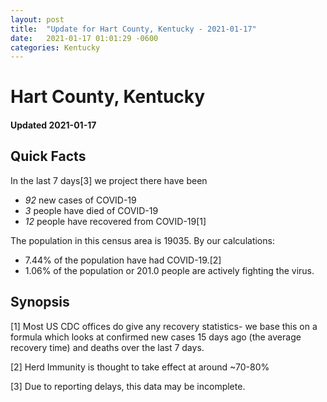 ```yaml
---
layout: post
title:  "Update for Hart County, Kentucky - 2021-01-17"
date:   2021-01-17 01:01:29 -0600
categories: Kentucky
---
```


# Hart County, Kentucky
#### Updated 2021-01-17

## Quick Facts

In the last 7 days[3] we project there have been
- *92* new cases of COVID-19
- *3* people have died of COVID-19
- *12* people have recovered from COVID-19[1]

The population in this census area is 19035. By our calculations:
- 7.44% of the population have had COVID-19.[2]
- 1.06% of the population or 201.0 people are actively fighting the virus.

## Synopsis




[1] Most US CDC offices do give any recovery statistics- we base this on a formula which looks at confirmed new cases
15 days ago (the average recovery time) and deaths over the last 7 days.

[2] Herd Immunity is thought to take effect at around ~70-80%

[3] Due to reporting delays, this data may be incomplete.
 
    
